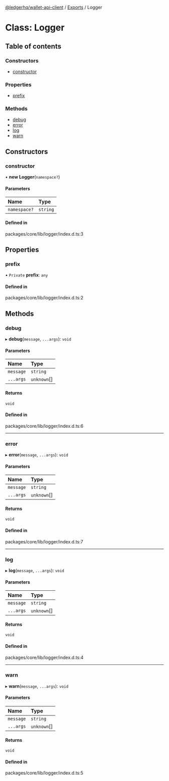[@ledgerhq/wallet-api-client](../README.md) / [Exports](../modules.md) / Logger

# Class: Logger

## Table of contents

### Constructors

- [constructor](Logger.md#constructor)

### Properties

- [prefix](Logger.md#prefix)

### Methods

- [debug](Logger.md#debug)
- [error](Logger.md#error)
- [log](Logger.md#log)
- [warn](Logger.md#warn)

## Constructors

### constructor

• **new Logger**(`namespace?`)

#### Parameters

| Name | Type |
| :------ | :------ |
| `namespace?` | `string` |

#### Defined in

packages/core/lib/logger/index.d.ts:3

## Properties

### prefix

• `Private` **prefix**: `any`

#### Defined in

packages/core/lib/logger/index.d.ts:2

## Methods

### debug

▸ **debug**(`message`, `...args`): `void`

#### Parameters

| Name | Type |
| :------ | :------ |
| `message` | `string` |
| `...args` | `unknown`[] |

#### Returns

`void`

#### Defined in

packages/core/lib/logger/index.d.ts:6

___

### error

▸ **error**(`message`, `...args`): `void`

#### Parameters

| Name | Type |
| :------ | :------ |
| `message` | `string` |
| `...args` | `unknown`[] |

#### Returns

`void`

#### Defined in

packages/core/lib/logger/index.d.ts:7

___

### log

▸ **log**(`message`, `...args`): `void`

#### Parameters

| Name | Type |
| :------ | :------ |
| `message` | `string` |
| `...args` | `unknown`[] |

#### Returns

`void`

#### Defined in

packages/core/lib/logger/index.d.ts:4

___

### warn

▸ **warn**(`message`, `...args`): `void`

#### Parameters

| Name | Type |
| :------ | :------ |
| `message` | `string` |
| `...args` | `unknown`[] |

#### Returns

`void`

#### Defined in

packages/core/lib/logger/index.d.ts:5
